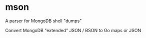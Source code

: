 # mson
A parser for MongoDB shell "dumps"

Convert MongoDB "extended" JSON / BSON to Go maps or JSON

